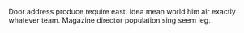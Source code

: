 Door address produce require east. Idea mean world him air exactly whatever team.
Magazine director population sing seem leg.